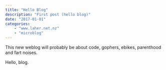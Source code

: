 ```yaml
---
title: "Hello Blog"
description: "First post (hello blog)"
date: "2017-01-01"
categories: 
    - "www.laher.net.nz"
    - "microblog"
---
```


This new weblog will probably be about code, gophers, ebikes, parenthood and fart noises. 

Hello, blog.
